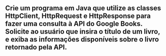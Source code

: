 ## Crie um programa em Java que utilize as classes HttpClient, HttpRequest e HttpResponse para fazer uma consulta à API do Google Books. Solicite ao usuário que insira o título de um livro, e exiba as informações disponíveis sobre o livro retornado pela API.